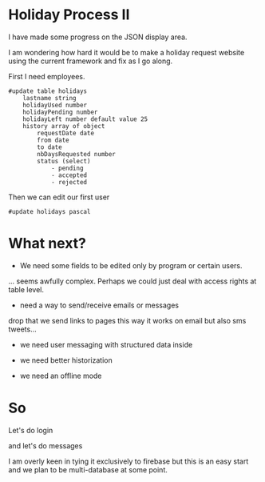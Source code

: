 # Holiday Process II

I have made some progress on the JSON display area.

I am wondering how hard it would be to make a holiday request website using the current framework and fix as I go along.

First I need employees.

    #update table holidays
        lastname string
        holidayUsed number
        holidayPending number
        holidayLeft number default value 25
        history array of object
            requestDate date
            from date
            to date
            nbDaysRequested number
            status (select)
                - pending
                - accepted
                - rejected
    

Then we can edit our first user

    #update holidays pascal




What next?
==========

* We need some fields to be edited only by program or certain users.

... seems awfully complex.
Perhaps we could just deal with access rights at table level.

* need a way to send/receive emails or messages

drop that we send links to pages this way it works on email but also sms tweets...

* we need user messaging with structured data inside

* we need better historization

* we need an offline mode

So
==

Let's do login

and let's do messages

I am overly keen in tying it exclusively to firebase but this is an easy start and we plan to be multi-database at some point.














